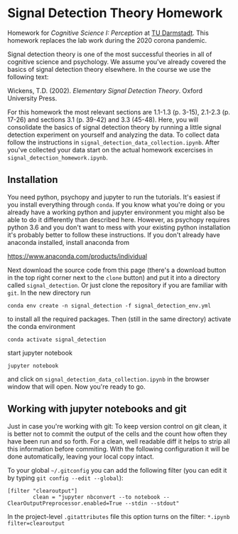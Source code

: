 # Signal Detection Theory Homework

Homework for *Cognitive Science I: Perception* at [TU Darmstadt](https://www.tu-darmstadt.de/cogsci/studying_cogsci/index.en.jsp). This homework replaces the lab work during the 2020 corona pandemic. 

Signal detection theory is one of the most successful theories in all of cognitive science and psychology. We assume you've already covered the basics of signal detection theory elsewhere. In the course we use the following text:

Wickens, T.D. (2002). *Elementary Signal Detection Theory*. Oxford University Press.  

For this homework the most relevant sections are 1.1-1.3 (p. 3-15), 2.1-2.3 (p. 17-26) and sections 3.1 (p. 39-42) and 3.3 (45-48). Here, you will consolidate the basics of signal detection theory by running a little signal detection experiment on yourself and analyzing the data. To collect data follow the instructions in `signal_detection_data_collection.ipynb`. After you've collected your data start on the actual homework excercises in `signal_detection_homework.ipynb`.

## Installation

You need python, psychopy and jupyter to run the tutorials. It's easiest if you install everything through `conda`. If you know what you're doing or you already have a working python and jupyter environment you might also be able to do it differently than described here. However, as psychopy requires python 3.6 and you don't want to mess with your existing python installation it's probably better to follow these instructions. If you don't already have anaconda installed, install anaconda from

https://www.anaconda.com/products/individual

Next download the source code from this page (there's a download button in the top right corner next to the `clone` button) and put it into a directory called `signal_detection`. Or just clone the repository if you are familiar with `git`. In the new directory run

```
conda env create -n signal_detection -f signal_detection_env.yml
```

to install all the required packages. Then (still in the same directory) activate the conda environment

```
conda activate signal_detection
```

start jupyter notebook

```
jupyter notebook
```

and click on `signal_detection_data_collection.ipynb` in the browser window that will open. Now you're ready to go.


## Working with jupyter notebooks and git

Just in case you're working with git: To keep version control on git clean, it is better not to commit the output of the cells and the count how often they have been run and so forth.
For a clean, well readable diff it helps to strip all this information before commiting.
With the following configuration it will be done automatically, leaving your local copy intact.

To your global `~/.gitconfig` you can add the following filter (you can edit it by typing `git config --edit --global`):

```
[filter "clearoutput"]
        clean = "jupyter nbconvert --to notebook --ClearOutputPreprocessor.enabled=True --stdin --stdout"
```

In the project-level `.gitattributes` file this option turns on the filter: `*.ipynb filter=clearoutput`

